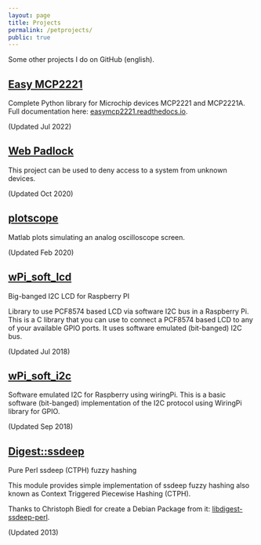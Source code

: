 ```yaml
---
layout: page
title: Projects
permalink: /petprojects/
public: true
---
```


Some other projects I do on GitHub (english).

## [Easy MCP2221](https://github.com/electronicayciencia/EasyMCP2221)

Complete Python library for Microchip devices MCP2221 and MCP2221A. Full documentation here: [easymcp2221.readthedocs.io](https://easymcp2221.readthedocs.io/).

(Updated Jul 2022)


## [Web Padlock](https://electronicayciencia.github.io/webpadlock/)

This project can be used to deny access to a system from unknown devices.

(Updated Oct 2020)


## [plotscope](https://github.com/electronicayciencia/plotscope)

Matlab plots simulating an analog oscilloscope screen.

(Updated Feb 2020)

## [wPi_soft_lcd](https://electronicayciencia.github.io/wPi_soft_lcd/)

Big-banged I2C LCD for Raspberry PI

Library to use PCF8574 based LCD via software I2C bus in a Raspberry Pi. This is a C library that you can use to connect a PCF8574 based LCD to any of your available GPIO ports. It uses software emulated (bit-banged) I2C bus.

(Updated Jul 2018)

## [wPi_soft_i2c](https://electronicayciencia.github.io/wPi_soft_i2c/)

Software emulated I2C for Raspberry using wiringPi.
This is a basic software (bit-banged) implementation of the I2C protocol using WiringPi library for GPIO.

(Updated Sep 2018)

## [Digest::ssdeep](https://metacpan.org/pod/Digest::ssdeep)

Pure Perl ssdeep (CTPH) fuzzy hashing

This module provides simple implementation of ssdeep fuzzy hashing also known as Context Triggered Piecewise Hashing (CTPH).

Thanks to Christoph Biedl for create a Debian Package from it: [libdigest-ssdeep-perl](https://packages.debian.org/buster/libdigest-ssdeep-perl).

(Updated 2013)


